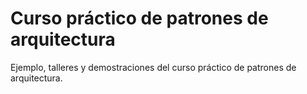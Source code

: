 # Curso práctico de patrones de arquitectura

Ejemplo, talleres y demostraciones del curso práctico de patrones de arquitectura.
